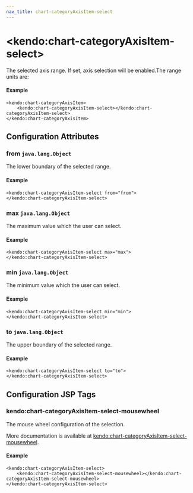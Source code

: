 ```yaml
---
nav_title: chart-categoryAxisItem-select
---
```


# \<kendo:chart-categoryAxisItem-select\>

The selected axis range. If set, axis selection will be enabled.The range units are:

#### Example
    <kendo:chart-categoryAxisItem>
        <kendo:chart-categoryAxisItem-select></kendo:chart-categoryAxisItem-select>
    </kendo:chart-categoryAxisItem>

## Configuration Attributes

### from `java.lang.Object`

The lower boundary of the selected range.

#### Example
    <kendo:chart-categoryAxisItem-select from="from">
    </kendo:chart-categoryAxisItem-select>

### max `java.lang.Object`

The maximum value which the user can select.

#### Example
    <kendo:chart-categoryAxisItem-select max="max">
    </kendo:chart-categoryAxisItem-select>

### min `java.lang.Object`

The minimum value which the user can select.

#### Example
    <kendo:chart-categoryAxisItem-select min="min">
    </kendo:chart-categoryAxisItem-select>

### to `java.lang.Object`

The upper boundary of the selected range.

#### Example
    <kendo:chart-categoryAxisItem-select to="to">
    </kendo:chart-categoryAxisItem-select>


##  Configuration JSP Tags

### kendo:chart-categoryAxisItem-select-mousewheel

The mouse wheel configuration of the selection.

More documentation is available at [kendo:chart-categoryAxisItem-select-mousewheel](/kendo-ui/api/wrappers/jsp/chart/categoryaxisitem-select-mousewheel).

#### Example

    <kendo:chart-categoryAxisItem-select>
        <kendo:chart-categoryAxisItem-select-mousewheel></kendo:chart-categoryAxisItem-select-mousewheel>
    </kendo:chart-categoryAxisItem-select>

